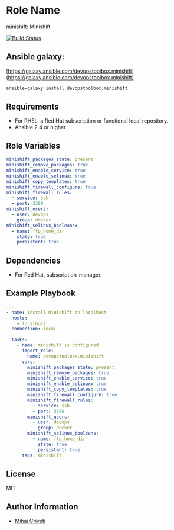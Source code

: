 Role Name
=========

minishift: Minishift

[![Build Status](https://travis-ci.org/cmihai-ansible/minishift.svg?branch=master)](https://travis-ci.org/cmihai-ansible/minishift)

Ansible galaxy:
---------------

[https://galaxy.ansible.com/devopstoolbox.minishift](https://galaxy.ansible.com/devopstoolbox.minishift)

```bash
ansible-galaxy install devopstoolbox.minishift
```

Requirements
------------

- For RHEL, a Red Hat subscription or functional local repository.
- Ansible 2.4 or higher

Role Variables
--------------

```yaml
minishift_packages_state: present
minishift_remove_packages: true
minishift_enable_service: true
minishift_enable_selinux: true
minishift_copy_templates: true
minishift_firewall_configure: true
minishift_firewall_rules:
  - service: ssh
  - port: 3389
minishift_users:
  - user: devops
    group: docker
minishift_selinux_booleans:
  - name: ftp_home_dir
    state: true
    persistent: true
```

Dependencies
------------

- For Red Hat, subscription-manager.

Example Playbook
----------------

```yaml
---
- name: Install minishift on localhost
  hosts:
    - localhost
  connection: local

  tasks:
    - name: minishift is configured
      import_role:
        name: devopstoolbox.minishift
      vars:
        minishift_packages_state: present
        minishift_remove_packages: true
        minishift_enable_service: true
        minishift_enable_selinux: true
        minishift_copy_templates: true
        minishift_firewall_configure: true
        minishift_firewall_rules:
          - service: ssh
          - port: 3389
        minishift_users:
          - user: devops
            group: docker
        minishift_selinux_booleans:
          - name: ftp_home_dir
            state: true
            persistent: true
      tags: minishift
```

License
-------

MIT

Author Information
------------------

- [Mihai Criveti](https://www.linkedin.com/in/crivetimihai)
